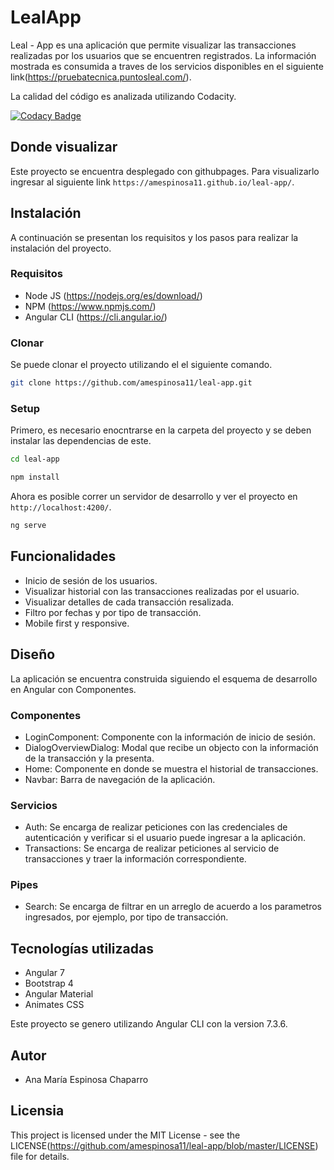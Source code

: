 # LealApp

Leal - App es una aplicación que permite visualizar las transacciones realizadas por los usuarios que se encuentren registrados. La información mostrada es consumida a traves de los servicios disponibles en el siguiente link(https://pruebatecnica.puntosleal.com/).

La calidad del código es analizada utilizando Codacity.

[![Codacy Badge](https://api.codacy.com/project/badge/Grade/30b78dfe29134ba2b8ae548588055a06)](https://app.codacy.com/project/am.espinosa11/leal-app/dashboard?bid=12589703)

## Donde visualizar
Este proyecto se encuentra desplegado con githubpages. Para visualizarlo ingresar al siguiente link `https://amespinosa11.github.io/leal-app/`.

## Instalación

A continuación se presentan los requisitos y los pasos para realizar la instalación del proyecto.

### Requisitos

- Node JS (https://nodejs.org/es/download/)
- NPM (https://www.npmjs.com/)
- Angular CLI (https://cli.angular.io/)

### Clonar

Se puede clonar el proyecto utilizando el el siguiente comando.
```sh
git clone https://github.com/amespinosa11/leal-app.git
```

### Setup

Primero, es necesario enocntrarse en la carpeta del proyecto y se deben instalar las dependencias de este.
```sh
cd leal-app

npm install
```
Ahora es posible correr un servidor de desarrollo y ver el proyecto en `http://localhost:4200/`.
```sh
ng serve
```

## Funcionalidades
- Inicio de sesión de los usuarios.
- Visualizar historial con las transacciones realizadas por el usuario.
- Visualizar detalles de cada transacción resalizada.
- Filtro por fechas y por tipo de transacción.
- Mobile first y responsive.

## Diseño

La aplicación se encuentra construida siguiendo el esquema de desarrollo en Angular con Componentes.

### Componentes
- LoginComponent: Componente con la información de inicio de sesión.
- DialogOverviewDialog: Modal que recibe un objecto con la información de la transacción y la presenta.
- Home: Componente en donde se muestra el historial de transacciones.
- Navbar: Barra de navegación de la aplicación.

### Servicios
- Auth: Se encarga de realizar peticiones con las credenciales de autenticación y verificar si el usuario puede ingresar a la aplicación.
- Transactions: Se encarga de realizar peticiones al servicio de transacciones y traer la información correspondiente.

### Pipes
- Search: Se encarga de filtrar en un arreglo de acuerdo a los parametros ingresados, por ejemplo, por tipo de transacción.

## Tecnologías utilizadas
- Angular 7
- Bootstrap 4
- Angular Material
- Animates CSS

Este proyecto se genero utilizando Angular CLI con la version 7.3.6.

## Autor
- Ana María Espinosa Chaparro

## Licensia
This project is licensed under the MIT License - see the LICENSE(https://github.com/amespinosa11/leal-app/blob/master/LICENSE) file for details.

